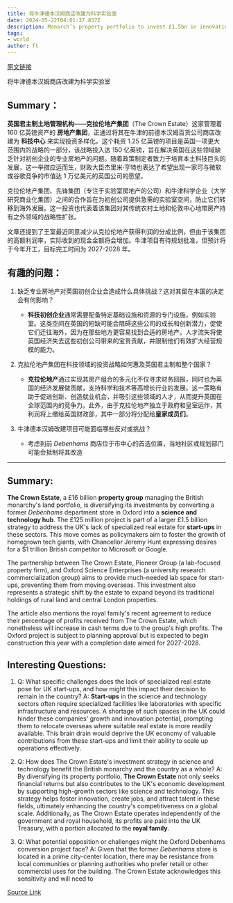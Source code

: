 ```yaml
---
title: 将牛津德本汉姆商店改建为科学实验室
date: 2024-05-22T04:01:37.837Z
description: Monarch’s property portfolio to invest £1.5bn in innovation and technology sector to help UK hold on to start-ups
tags: 
- world
author: ft
---
```


[原文链接](https://ft.com/content/6ddd3bf2-1c45-4dcd-827e-699cfd48a064)

将牛津德本汉姆商店改建为科学实验室

## Summary： 

**英国君主制土地管理机构**——**克拉伦地产集团**（The Crown Estate）这家管理着 160 亿英镑资产的 **房地产集团**，正通过将其在牛津的前德本汉姆百货公司商店改建为 **科技中心** 来实现投资多样化。这个耗资 1.25 亿英镑的项目是英国一项更大范围内的战略的一部分，该战略投入达 150 亿英镑，旨在解决英国在这些领域缺乏针对初创企业的专业房地产的问题。随着政策制定者致力于培育本土科技巨头的发展，这一举措应运而生，财政大臣杰里米·亨特也表达了希望出现一家可与微软或谷歌竞争的市值达 1 万亿美元的英国公司的愿望。 

克拉伦地产集团、先锋集团（专注于实验室房地产的公司）和牛津科学企业（大学研究商业化集团）之间的合作旨在为初创公司提供急需的实验室空间，防止它们转移到海外发展。这一投资也代表着该集团对其传统农村土地和伦敦中心地带房产持有之外领域的战略性扩张。 

文章还提到了王室最近同意减少从克拉伦地产获得利润的分成比例，但由于该集团的高额利润率，实际收到的现金金额将会增加。牛津项目有待规划批准，但预计将于今年开工，目标完工时间为 2027-2028 年。 

## 有趣的问题： 

1. 缺乏专业房地产对英国初创企业会造成什么具体挑战？这对其留在本国的决定会有何影响？ 
   - **科技初创企业**通常需要配备特定基础设施和资源的专门设施，例如实验室。这类空间在英国的短缺可能会阻碍这些公司的成长和创新潜力，促使它们迁往海外，因为在那些地方更容易找到合适的房地产。人才流失将使英国经济失去这些初创公司带来的宝贵贡献，并限制他们有效扩大经营规模的能力。 

2. 克拉伦地产集团在科技领域的投资战略如何惠及英国君主制和整个国家？ 
   - **克拉伦地产**通过实现其房产组合的多元化不仅寻求财务回报，同时也为英国的经济发展做贡献，支持科学和技术等高增长行业的发展。这一策略有助于促进创新、创造就业机会，并吸引这些领域的人才，从而提升英国在全球范围内的竞争力。此外，由于克拉伦地产独立于政府和皇室运作，其利润将上缴给英国财政部，其中一部分将分配给**皇家成员们**。 

3. 牛津德本汉姆改建项目可能面临哪些反对或挑战？ 
   - 考虑到前 *Debenhams* 商店位于市中心的首选位置，当地社区或规划部门可能会抵制将其改造

---

## Summary: 

**The Crown Estate**, a £16 billion **property group** managing the British monarchy's land portfolio, is diversifying its investments by converting a former *Debenhams* department store in Oxford into a **science and technology hub**. The £125 million project is part of a larger £1.5 billion strategy to address the UK's lack of specialized real estate for **start-ups** in these sectors. This move comes as policymakers aim to foster the growth of homegrown tech giants, with Chancellor Jeremy Hunt expressing desires for a $1 trillion British competitor to Microsoft or Google. 

The partnership between The Crown Estate, Pioneer Group (a lab-focused property firm), and Oxford Science Enterprises (a university research commercialization group) aims to provide much-needed lab space for start-ups, preventing them from moving overseas. This investment also represents a strategic shift by the estate to expand beyond its traditional holdings of rural land and central London properties. 

The article also mentions the royal family's recent agreement to reduce their percentage of profits received from The Crown Estate, which nonetheless will increase in cash terms due to the group's high profits. The Oxford project is subject to planning approval but is expected to begin construction this year with a completion date aimed for 2027-2028. 

## Interesting Questions: 

1. Q: What specific challenges does the lack of specialized real estate pose for UK start-ups, and how might this impact their decision to remain in the country? 
A: **Start-ups** in the science and technology sectors often require specialized facilities like laboratories with specific infrastructure and resources. A shortage of such spaces in the UK could hinder these companies' growth and innovation potential, prompting them to relocate overseas where suitable real estate is more readily available. This brain drain would deprive the UK economy of valuable contributions from these start-ups and limit their ability to scale up operations effectively. 

2. Q: How does The Crown Estate's investment strategy in science and technology benefit the British monarchy and the country as a whole? 
A: By diversifying its property portfolio, **The Crown Estate** not only seeks financial returns but also contributes to the UK's economic development by supporting high-growth sectors like science and technology. This strategy helps foster innovation, create jobs, and attract talent in these fields, ultimately enhancing the country's competitiveness on a global scale. Additionally, as The Crown Estate operates independently of the government and royal household, its profits are paid into the UK Treasury, with a portion allocated to the **royal family**. 

3. Q: What potential opposition or challenges might the Oxford Debenhams conversion project face? 
A: Given that the former *Debenhams* store is located in a prime city-center location, there may be resistance from local communities or planning authorities who prefer retail or other commercial uses for the building. The Crown Estate acknowledges this sensitivity and will need to

[Source Link](https://ft.com/content/6ddd3bf2-1c45-4dcd-827e-699cfd48a064)

